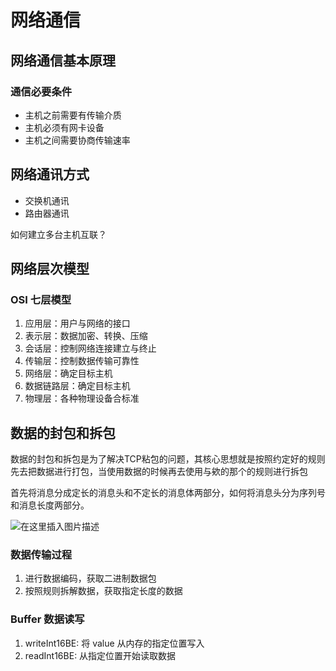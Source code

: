 # 网络通信

## 网络通信基本原理

### 通信必要条件

- 主机之前需要有传输介质
- 主机必须有网卡设备
- 主机之间需要协商传输速率

## 网络通讯方式

- 交换机通讯
- 路由器通讯

如何建立多台主机互联？

## 网络层次模型

### OSI 七层模型

1. 应用层：用户与网络的接口
2. 表示层：数据加密、转换、压缩
3. 会话层：控制网络连接建立与终止
4. 传输层：控制数据传输可靠性
5. 网络层：确定目标主机
6. 数据链路层：确定目标主机
7. 物理层：各种物理设备合标准

## 数据的封包和拆包

数据的封包和拆包是为了解决TCP粘包的问题，其核心思想就是按照约定好的规则先去把数据进行打包，当使用数据的时候再去使用与欸的那个的规则进行拆包

首先将消息分成定长的消息头和不定长的消息体两部分，如何将消息头分为序列号和消息长度两部分。

![在这里插入图片描述](https://img-blog.csdnimg.cn/20210611200955100.png?type_ZmFuZ3poZW5naGVpdGk,shadow_10,text_aHR0cHM6Ly9ibG9nLmNzZG4ubmV0L2Zhbmd4dWFuMTUwOQ==,size_16,color_FFFFFF,t_70)

### 数据传输过程

1. 进行数据编码，获取二进制数据包
2. 按照规则拆解数据，获取指定长度的数据

### Buffer 数据读写

1. writeInt16BE: 将 value 从内存的指定位置写入
2. readInt16BE: 从指定位置开始读取数据

